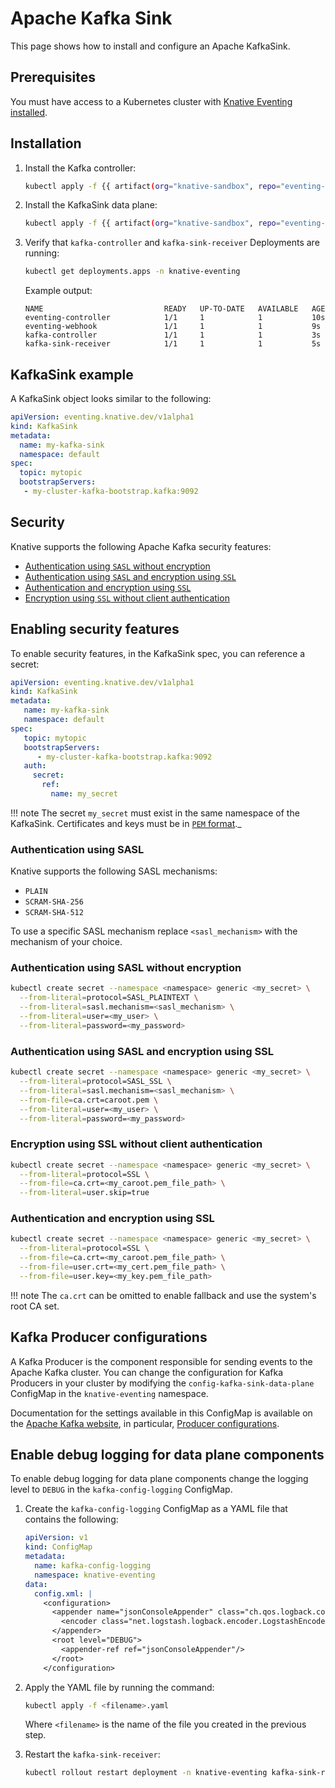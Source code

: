 # Apache Kafka Sink

This page shows how to install and configure an Apache KafkaSink.

## Prerequisites

You must have access to a Kubernetes cluster with [Knative Eventing installed](../../../admin/install/README.md).

## Installation

1. Install the Kafka controller:

    ```bash
    kubectl apply -f {{ artifact(org="knative-sandbox", repo="eventing-kafka-broker", file="eventing-kafka-controller.yaml") }}
    ```

1. Install the KafkaSink data plane:

    ```bash
    kubectl apply -f {{ artifact(org="knative-sandbox", repo="eventing-kafka-broker", file="eventing-kafka-sink.yaml") }}
    ```

1. Verify that `kafka-controller` and `kafka-sink-receiver` Deployments are running:

    ```bash
    kubectl get deployments.apps -n knative-eventing
    ```

    Example output:

    ```{ .bash .no-copy }
    NAME                           READY   UP-TO-DATE   AVAILABLE   AGE
    eventing-controller            1/1     1            1           10s
    eventing-webhook               1/1     1            1           9s
    kafka-controller               1/1     1            1           3s
    kafka-sink-receiver            1/1     1            1           5s
    ```

## KafkaSink example

A KafkaSink object looks similar to the following:

```yaml
apiVersion: eventing.knative.dev/v1alpha1
kind: KafkaSink
metadata:
  name: my-kafka-sink
  namespace: default
spec:
  topic: mytopic
  bootstrapServers:
   - my-cluster-kafka-bootstrap.kafka:9092
```

## Security

Knative supports the following Apache Kafka security features:

- [Authentication using `SASL` without encryption](#authentication-using-sasl)
- [Authentication using `SASL` and encryption using `SSL`](#authentication-using-sasl-and-encryption-using-ssl)
- [Authentication and encryption using `SSL`](#authentication-and-encryption-using-ssl)
- [Encryption using `SSL` without client authentication](#encryption-using-ssl-without-client-authentication)

## Enabling security features

To enable security features, in the KafkaSink spec, you can reference a secret:

```yaml
apiVersion: eventing.knative.dev/v1alpha1
kind: KafkaSink
metadata:
   name: my-kafka-sink
   namespace: default
spec:
   topic: mytopic
   bootstrapServers:
      - my-cluster-kafka-bootstrap.kafka:9092
   auth:
     secret:
       ref:
         name: my_secret
```

!!! note
    The secret `my_secret` must exist in the same namespace of the KafkaSink. Certificates and keys must be in [`PEM` format](https://en.wikipedia.org/wiki/Privacy-Enhanced_Mail)._

### Authentication using SASL

Knative supports the following SASL mechanisms:

- `PLAIN`
- `SCRAM-SHA-256`
- `SCRAM-SHA-512`

To use a specific SASL mechanism replace `<sasl_mechanism>` with the mechanism of your choice.

### Authentication using SASL without encryption

```bash
kubectl create secret --namespace <namespace> generic <my_secret> \
  --from-literal=protocol=SASL_PLAINTEXT \
  --from-literal=sasl.mechanism=<sasl_mechanism> \
  --from-literal=user=<my_user> \
  --from-literal=password=<my_password>
```

### Authentication using SASL and encryption using SSL

```bash
kubectl create secret --namespace <namespace> generic <my_secret> \
  --from-literal=protocol=SASL_SSL \
  --from-literal=sasl.mechanism=<sasl_mechanism> \
  --from-file=ca.crt=caroot.pem \
  --from-literal=user=<my_user> \
  --from-literal=password=<my_password>
```

### Encryption using SSL without client authentication

```bash
kubectl create secret --namespace <namespace> generic <my_secret> \
  --from-literal=protocol=SSL \
  --from-file=ca.crt=<my_caroot.pem_file_path> \
  --from-literal=user.skip=true
```

### Authentication and encryption using SSL

```bash
kubectl create secret --namespace <namespace> generic <my_secret> \
  --from-literal=protocol=SSL \
  --from-file=ca.crt=<my_caroot.pem_file_path> \
  --from-file=user.crt=<my_cert.pem_file_path> \
  --from-file=user.key=<my_key.pem_file_path>
```

!!! note
    The `ca.crt` can be omitted to enable fallback and use the system's root CA set.

## Kafka Producer configurations

A Kafka Producer is the component responsible for sending events to the Apache Kafka cluster. You can change the configuration for Kafka Producers in your cluster by modifying the `config-kafka-sink-data-plane` ConfigMap in the `knative-eventing` namespace.

Documentation for the settings available in this ConfigMap is available on the
[Apache Kafka website](https://kafka.apache.org/documentation/),
in particular, [Producer configurations](https://kafka.apache.org/documentation/#producerconfigs).

<!--TODO: move the configmap info to admin guide?-->

## Enable debug logging for data plane components

To enable debug logging for data plane components change the logging level to `DEBUG` in the `kafka-config-logging` ConfigMap.

1. Create the `kafka-config-logging` ConfigMap as a YAML file that contains the following:

    ```yaml
    apiVersion: v1
    kind: ConfigMap
    metadata:
      name: kafka-config-logging
      namespace: knative-eventing
    data:
      config.xml: |
        <configuration>
          <appender name="jsonConsoleAppender" class="ch.qos.logback.core.ConsoleAppender">
            <encoder class="net.logstash.logback.encoder.LogstashEncoder"/>
          </appender>
          <root level="DEBUG">
            <appender-ref ref="jsonConsoleAppender"/>
          </root>
        </configuration>
    ```

1. Apply the YAML file by running the command:

    ```bash
    kubectl apply -f <filename>.yaml
    ```
    Where `<filename>` is the name of the file you created in the previous step.

2. Restart the `kafka-sink-receiver`:

    ```bash
    kubectl rollout restart deployment -n knative-eventing kafka-sink-receiver
    ```
